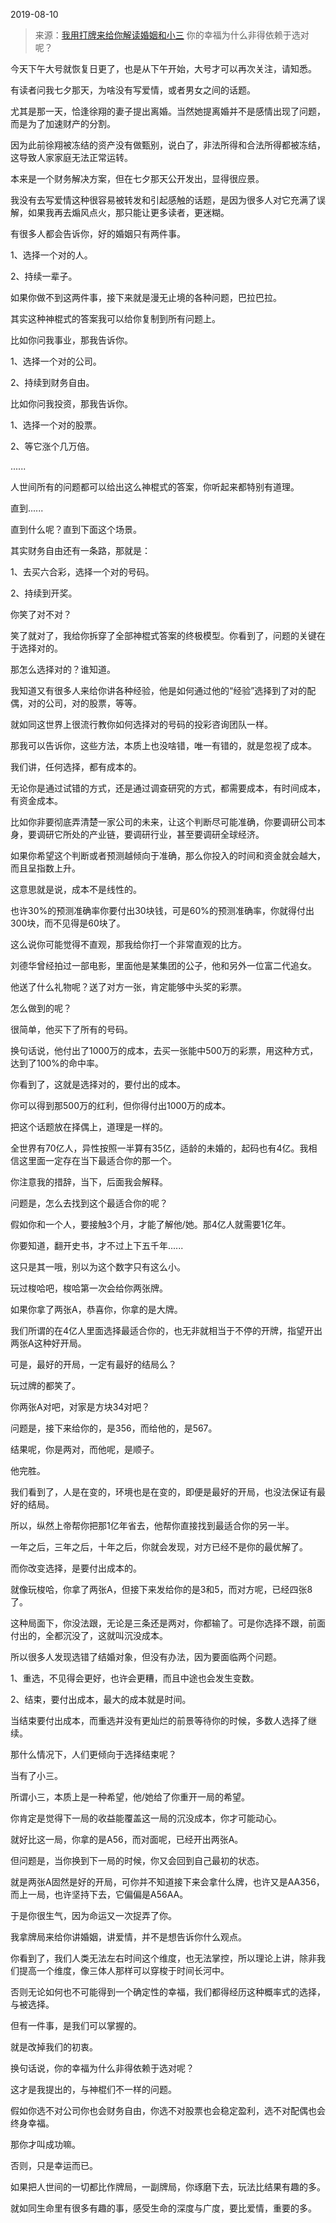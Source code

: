 2019-08-10

> 来源：[我用打牌来给你解读婚姻和小三](http://mp.weixin.qq.com/s?__biz=MzU3NDc5Nzc0NQ==&mid=2247485177&idx=1&sn=5199702391763729efe38b64f5aa5778&chksm=fd2da427ca5a2d317c756d068254e00ca133b82e8206f57f6c152d6a919ae4618b958ecaa0f8&scene=27#wechat_redirect)
> 你的幸福为什么非得依赖于选对呢？

今天下午大号就恢复日更了，也是从下午开始，大号才可以再次关注，请知悉。

  

有读者问我七夕那天，为啥没有写爱情，或者男女之间的话题。  

  

尤其是那一天，恰逢徐翔的妻子提出离婚。当然她提离婚并不是感情出现了问题，而是为了加速财产的分割。

  

因为此前徐翔被冻结的资产没有做甄别，说白了，非法所得和合法所得都被冻结，这导致人家家庭无法正常运转。

  

本来是一个财务解决方案，但在七夕那天公开发出，显得很应景。

  

我没有去写爱情这种很容易被转发和引起感触的话题，是因为很多人对它充满了误解，如果我再去煽风点火，那只能让更多读者，更迷糊。  

  

有很多人都会告诉你，好的婚姻只有两件事。

  

1、选择一个对的人。

2、持续一辈子。

  

如果你做不到这两件事，接下来就是漫无止境的各种问题，巴拉巴拉。  

  

其实这种神棍式的答案我可以给你复制到所有问题上。  

  

比如你问我事业，那我告诉你。

  

1、选择一个对的公司。

2、持续到财务自由。

  

比如你问我投资，那我告诉你。

  

1、选择一个对的股票。

2、等它涨个几万倍。  

  

......  

  

人世间所有的问题都可以给出这么神棍式的答案，你听起来都特别有道理。

  

直到......

  

直到什么呢？直到下面这个场景。

  

其实财务自由还有一条路，那就是：

  

1、去买六合彩，选择一个对的号码。

2、持续到开奖。

  

你笑了对不对？  

  

笑了就对了，我给你拆穿了全部神棍式答案的终极模型。你看到了，问题的关键在于选择对的。  

  

那怎么选择对的？谁知道。

  

我知道又有很多人来给你讲各种经验，他是如何通过他的“经验”选择到了对的配偶，对的公司，对的股票，等等。

  

就如同这世界上很流行教你如何选择对的号码的投彩咨询团队一样。

  

那我可以告诉你，这些方法，本质上也没啥错，唯一有错的，就是忽视了成本。  

  

我们讲，任何选择，都有成本的。

  

无论你是通过试错的方式，还是通过调查研究的方式，都需要成本，有时间成本，有资金成本。

  

比如你非要彻底弄清楚一家公司的未来，让这个判断尽可能准确，你要调研公司本身，要调研它所处的产业链，要调研行业，甚至要调研全球经济。  

  

如果你希望这个判断或者预测越倾向于准确，那么你投入的时间和资金就会越大，而且呈指数上升。

  

这意思就是说，成本不是线性的。  

  

也许30%的预测准确率你要付出30块钱，可是60%的预测准确率，你就得付出300块，而不见得是60块了。

  

这么说你可能觉得不直观，那我给你打一个非常直观的比方。

  

刘德华曾经拍过一部电影，里面他是某集团的公子，他和另外一位富二代追女。

  

他送了什么礼物呢？送了对方一张，肯定能够中头奖的彩票。  

  

怎么做到的呢？

  

很简单，他买下了所有的号码。

  

换句话说，他付出了1000万的成本，去买一张能中500万的彩票，用这种方式，达到了100%的命中率。  

  

你看到了，这就是选择对的，要付出的成本。  

  

你可以得到那500万的红利，但你得付出1000万的成本。

  

把这个话题放在择偶上，道理是一样的。  

  

全世界有70亿人，异性按照一半算有35亿，适龄的未婚的，起码也有4亿。我相信这里面一定存在当下最适合你的那一个。

  

你注意我的措辞，当下，后面我会解释。  

  

问题是，怎么去找到这个最适合你的呢？

  

假如你和一个人，要接触3个月，才能了解他/她。那4亿人就需要1亿年。

  

你要知道，翻开史书，才不过上下五千年......

  

这只是其一哦，别以为这个数字只有这么小。  

  

玩过梭哈吧，梭哈第一次会给你两张牌。

  

如果你拿了两张A，恭喜你，你拿的是大牌。

  

我们所谓的在4亿人里面选择最适合你的，也无非就相当于不停的开牌，指望开出两张A这种好开局。

  

可是，最好的开局，一定有最好的结局么？

  

玩过牌的都笑了。

  

你两张A对吧，对家是方块34对吧？  

  

问题是，接下来给你的，是356，而给他的，是567。

  

结果呢，你是两对，而他呢，是顺子。

  

他完胜。

  

我们看到了，人是在变的，环境也是在变的，即便是最好的开局，也没法保证有最好的结局。  

  

所以，纵然上帝帮你把那1亿年省去，他帮你直接找到最适合你的另一半。  

  

一年之后，三年之后，十年之后，你就会发现，对方已经不是你的最优解了。

  

而你改变选择，是要付出成本的。  

  

就像玩梭哈，你拿了两张A，但接下来发给你的是3和5，而对方呢，已经四张8了。  

  

这种局面下，你没法跟，无论是三条还是两对，你都输了。可是你选择不跟，前面付出的，全都沉没了，这就叫沉没成本。

  

所以很多人发现选错了结婚对象，但没有办法，因为要面临两个问题。  

  

1、重选，不见得会更好，也许会更糟，而且中途也会发生变数。

2、结束，要付出成本，最大的成本就是时间。

  

当结束要付出成本，而重选并没有更灿烂的前景等待你的时候，多数人选择了继续。  

  

那什么情况下，人们更倾向于选择结束呢？  

  

当有了小三。

  

所谓小三，本质上是一种希望，他/她给了你重开一局的希望。

  

你肯定是觉得下一局的收益能覆盖这一局的沉没成本，你才可能动心。

  

就好比这一局，你拿的是A56，而对面呢，已经开出两张A。  

  

但问题是，当你换到下一局的时候，你又会回到自己最初的状态。  

  

就是两张A固然是好的开局，可你并不知道接下来会拿什么牌，也许又是AA356，而上一局，也许坚持下去，它偏偏是A56AA。

  

于是你很生气，因为命运又一次捉弄了你。

  

我拿牌局来给你讲婚姻，讲爱情，并不是想告诉你什么观点。  

  

你看到了，我们人类无法左右时间这个维度，也无法掌控，所以理论上讲，除非我们提高一个维度，像三体人那样可以穿梭于时间长河中。  

  

否则无论如何也不可能得到一个确定性的幸福，我们都得经历这种概率式的选择，与被选择。

  

但有一件事，是我们可以掌握的。  

  

就是改掉我们的初衷。

  

换句话说，你的幸福为什么非得依赖于选对呢？  

  

这才是我提出的，与神棍们不一样的问题。

  

假如你选不对公司你也会财务自由，你选不对股票也会稳定盈利，选不对配偶也会终身幸福。  

  

那你才叫成功嘛。

  

否则，只是幸运而已。

  

如果把人世间的一切都比作牌局，一副牌局，你琢磨下去，玩法比结果有趣的多。

  

就如同生命里有很多有趣的事，感受生命的深度与广度，要比爱情，重要的多。

